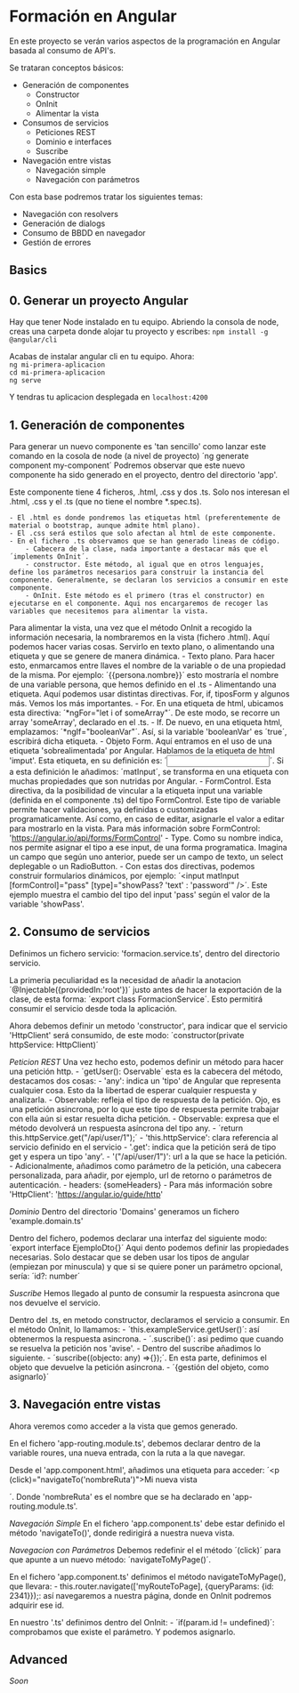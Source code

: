 # Formación en Angular

En este proyecto se verán varios aspectos de la programación en Angular basada al consumo de API's.

Se trataran conceptos básicos:

- Generación de componentes
  - Constructor
  - OnInit
  - Alimentar la vista
- Consumos de servicios
  - Peticiones REST
  - Dominio e interfaces
  - Suscribe
- Navegación entre vistas
  - Navegación simple
  - Navegación con parámetros

Con esta base podremos tratar los siguientes temas:
    
- Navegación con resolvers
- Generación de dialogs
- Consumo de BBDD en navegador
- Gestión de errores

## Basics

## 0. Generar un proyecto Angular

Hay que tener Node instalado en tu equipo.
Abriendo la consola de node, creas una carpeta donde alojar tu proyecto y escribes:
`npm install -g @angular/cli`

Acabas de instalar angular cli en tu equipo.
Ahora:<br/>
`ng mi-primera-aplicacion` <br/>
`cd mi-primera-aplicacion`<br/>
`ng serve`<br/>

Y tendras tu aplicacion desplegada en `localhost:4200`

## 1. Generación de componentes

Para generar un nuevo componente es 'tan sencillo' como lanzar este comando en la cosola de node (a nivel de proyecto)
    ´ng generate component my-component´
Podremos observar que este nuevo componente ha sido generado en el proyecto, dentro del directorio 'app'.

Este componente tiene 4 ficheros, .html, .css y dos .ts.
Solo nos interesan el .html, .css y el .ts (que no tiene el nombre *.spec.ts).

    - El .html es donde pondremos las etiquetas html (preferentemente de material o bootstrap, aunque admite html plano).
    - El .css será estilos que solo afectan al html de este componente.
    - En el fichero .ts observamos que se han generado lineas de código.
        - Cabecera de la clase, nada importante a destacar más que el ´implements OnInit´.
        - constructor. Este método, al igual que en otros lenguajes, define los parámetros necesarios para construir la instancia del componente. Generalmente, se declaran los servicios a consumir en este componente.
        - OnInit. Este método es el primero (tras el constructor) en ejecutarse en el componente. Aqui nos encargaremos de recoger las variables que necesitemos para alimentar la vista.

Para alimentar la vista, una vez que el método OnInit a recogido la información necesaria, la nombraremos en la vista (fichero .html).
Aquí podemos hacer varias cosas. Servirlo en texto plano, o alimentando una etiqueta y que se genere de manera dinámica.
    - Texto plano. Para hacer esto, enmarcamos entre llaves el nombre de la variable o de una propiedad de la misma. Por ejemplo: ´{{persona.nombre}}´ esto mostraría el nombre de una variable persona, que hemos definido en el .ts
    - Alimentando una etiqueta. Aquí podemos usar distintas directivas. For, if, tiposForm y algunos más. Vemos los más importantes.
        - For. En una etiqueta de html, ubicamos esta directiva: ´*ngFor="let i of someArray"´. De este modo, se recorre un array 'someArray', declarado en el .ts.
        - If. De nuevo, en una etiqueta html, emplazamos: ´*ngIf="booleanVar"´. Así, si la variable 'booleanVar' es ´true´, escribirá dicha etiqueta.
        - Objeto Form. Aquí entramos en el uso de una etiqueta 'sobrealimentada' por Angular. Hablamos de la etiqueta de html 'imput'. Esta etiqueta, en su definición es: ´<input type="text" value="" id="inputTag" />´. Si a esta definición le añadimos: ´matInput´, se transforma en una etiqueta con muchas propiedades que son nutridas por Angular.
            - FormControl. Esta directiva, da la posibilidad de vincular a la etiqueta input una variable (definida en el componente .ts) del tipo FormControl. Este tipo de variable permite hacer validaciones, ya definidas o customizadas programaticamente. Así como, en caso de editar, asignarle el valor a editar para mostrarlo en la vista. Para más información sobre FormControl: 'https://angular.io/api/forms/FormControl'
            - Type. Como su nombre indica, nos permite asignar el tipo a ese input, de una forma programatica. Imagina un campo que según uno anterior, puede ser un campo de texto, un select deplegable o un RadioButton. 
            - Con estas dos directivas, podemos construir formularios dinámicos, por ejemplo: ´<input matInput [formControl]="pass" [type]="showPass? 'text' : 'password'" />´. Este ejemplo muestra el cambio del tipo del input 'pass' según el valor de la variable 'showPass'.

## 2. Consumo de servicios

Definimos un fichero servicio: 'formacion.service.ts', dentro del directorio servicio.

La primeria peculiaridad es la necesidad de añadir la anotacion ´@Injectable({providedIn:'root'})´ justo antes de hacer la exportación de la clase, de esta forma: ´export class FormacionService´. Esto permitirá consumir el servicio desde toda la aplicación.

Ahora debemos definir un metodo 'constructor', para indicar que el servicio 'HttpClient' será consumido, de este modo: ´constructor(private httpService: HttpClient)´

*Peticion REST*
Una vez hecho esto, podemos definir un método para hacer una petición http.
    - ´getUser(): Oservable<any>´ esta es la cabecera del método, destacamos dos cosas:
        - 'any': indica un 'tipo' de Angular que representa cualquier cosa. Esto da la libertad de esperar cualquier respuesta y analizarla.
        - Observable: refleja el tipo de respuesta de la petición. Ojo, es una petición asincrona, por lo que este tipo de respuesta permite trabajar con ella aún si estar resuelta dicha petición.
        - Observable<any>: expresa que el método devolverá un respuesta asíncrona del tipo any.
    - ´return this.httpService.get<any>("/api/user/1");´
        - 'this.httpService': clara referencia al servicio definido en el servicio
        - '.get<any>': indica que la petición será de tipo get y espera un tipo 'any'.
        - '("/api/user/1")': url a la que se hace la petición.
    - Adicionalmente, añadimos como parámetro de la petición, una cabecera personalizada, para añadir, por ejemplo, url de retorno o parámetros de autenticación.
        - headers: {someHeaders}
    - Para más información sobre 'HttpClient': 'https://angular.io/guide/http'

*Dominio*
Dentro del directorio 'Domains' generamos un fichero 'example.domain.ts'

Dentro del fichero, podemos declarar una interfaz del siguiente modo: ´export interface EjemploDto{}´
Aqui dento podemos definir las propiedades necesarias. Solo destacar que se deben usar los tipos de angular (empiezan por minuscula) y que si se quiere poner un parámetro opcional, sería: ´id?: number´

*Suscribe*
Hemos llegado al punto de consumir la respuesta asincrona que nos devuelve el servicio.

Dentro del .ts, en metodo constructor, declaramos el servicio a consumir.
En el método OnInit, lo llamamos:
    - ´this.exampleService.getUser()´: así obtenermos la respuesta asincrona.
    - ´.suscribe()´: asi pedimo que cuando se resuelva la petición nos 'avise'.
    - Dentro del suscribe añadimos lo siguiente.
        - ´suscribe((objecto: any) =>{});´. En esta parte, definimos el objeto que devuelve la petición asincrona.
        - ´{gestión del objeto, como asignarlo}´

## 3. Navegación entre vistas

Ahora veremos como acceder a la vista que gemos generado.

En el fichero 'app-routing.module.ts', debemos declarar dentro de la variable roures, una nueva entrada, con la ruta a la que navegar.

Desde el 'app.component.html', añadimos una etiqueta para acceder: ´<p (click)="navigateTo('nombreRuta')">Mi nueva vista</p>´. Donde 'nombreRuta' es el nombre que se ha declarado en 'app-routing.module.ts'.

*Navegación Simple*
En el fichero 'app.component.ts' debe estar definido el método 'navigateTo()', donde redirigirá a nuestra nueva vista.

*Navegacion con Parámetros*
Debemos redefinir el el método ´(click)´ para que apunte a un nuevo método: ´navigateToMyPage()´.

En el fichero 'app.component.ts' definimos el método navigateToMyPage(), que llevara:
    - this.router.navigate(['myRouteToPage], {queryParams: {id: 2341}});: así navegaremos a nuestra página, donde en OnInit podremos adquirir ese id.

En nuestro '.ts' definimos dentro del OnInit:
    - ´if(param.id != undefined)´: comprobamos que existe el parámetro. Y podemos asignarlo.

## Advanced

*Soon*
